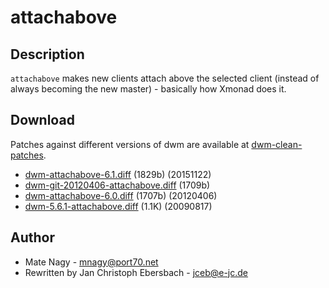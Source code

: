 attachabove
===========

Description
-----------
`attachabove` makes new clients attach above the selected client (instead of
always becoming the new master) - basically how Xmonad does it.

Download
--------
Patches against different versions of dwm are available at
[dwm-clean-patches](https://github.com/jceb/dwm-clean-patches).

 * [dwm-attachabove-6.1.diff](dwm-attachabove-6.1.diff) (1829b) (20151122)
 * [dwm-git-20120406-attachabove.diff](dwm-git-20120406-attachabove.diff) (1709b)
 * [dwm-attachabove-6.0.diff](dwm-attachabove-6.0.diff) (1707b) (20120406)
 * [dwm-5.6.1-attachabove.diff](historical/dwm-5.6.1-attachabove.diff) (1.1K) (20090817)

Author
------
 * Mate Nagy - <mnagy@port70.net>
 * Rewritten by Jan Christoph Ebersbach - <jceb@e-jc.de>
